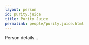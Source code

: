 ```yaml
---
layout: person
id: purity.juice
title: Purity Juice
permalink: people/purity.juice.html
---
```


Person details...